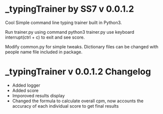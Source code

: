 #  _typingTrainer by SS7 v 0.0.1.2

Cool Simple command line typing trainer built in Python3.

Run trainer.py using command python3 trainer.py
use keyboard interrupt(ctrl + c) to exit and see score.

Modify common.py for simple tweaks.
Dictionary files can be changed with people name file included in package.


# _typingTrainer v 0.0.1.2 Changelog

* Added logger
* Added score
* Imporoved results display
* Changed the formula to calculate overall cpm, now accounts the accuracy of each individual score to get final results
